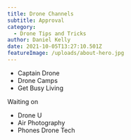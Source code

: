 ```yaml
---
title: Drone Channels
subtitle: Approval
category:
  - Drone Tips and Tricks
author: Daniel Kelly
date: 2021-10-05T13:27:10.501Z
featureImage: /uploads/about-hero.jpg
---
```

* Captain Drone
* Drone Camps
* Get Busy Living

Waiting on

* Drone U
* Air Photography
* Phones Drone Tech